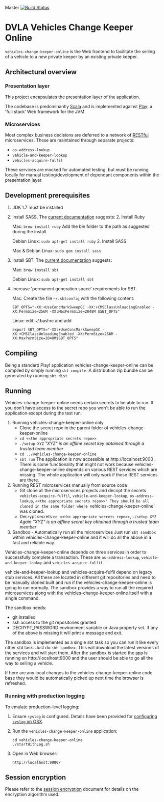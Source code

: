 Master [![Build Status](https://travis-ci.org/dvla/vehicles-change-keeper-online.svg?branch=master)](https://travis-ci.org/dvla/vehicles-change-keeper-online)

DVLA Vehicles Change Keeper Online
==================================

`vehicles-change-keeper-online` is the Web frontend to facilitate the selling of a vehicle to a new private keeper by an existing private keeper.

Architectural overview
----------------------

### Presentation layer

This project encapsulates the presentation layer of the application.

The codebase is predominantly [Scala][scala] and is implemented against [Play][play-framework]: a 'full stack' Web
framework for the JVM.

### Microservices

Most complex business decisions are deferred to a network of [RESTful][rest] microservices. These are maintained through
separate projects:

-   `os-address-lookup`
-   `vehicle-and-keeper-lookup`
-   `vehicles-acquire-fulfil`

These services are mocked for automated testing, but must be running locally for manual testing/development of dependant
components within the presentation layer.

Development prerequisites
-----------------------
1.  JDK 1.7 must be installed
1.  Install SASS. The [current documentation][install-sass] suggests:
    2. Install Ruby
    
       Mac: `brew install ruby` Add the bin folder to the path as suggested during the install

       Debian Linux: `sudo apt-get install ruby`
    2. Install SASS
    
       Mac & Debian Linux: `sudo gem install sass`

1.  Install SBT.  The [current documentation][install-sbt] suggests:

    Mac: `brew install sbt`
    
    Debian Linux: `sudo apt-get install sbt`

1.  Increase 'permanent generation space' requirements for SBT.

    Mac: Create the file `~/.sbtconfig` with the following content:

        SBT_OPTS="-XX:+UseConcMarkSweepGC -XX:+CMSClassUnloadingEnabled -XX:PermSize=256M -XX:MaxPermSize=2048M $SBT_OPTS"
        
    Linux: edit ~/.bashrc and add 
    
        export SBT_OPTS="-XX:+UseConcMarkSweepGC -XX:+CMSClassUnloadingEnabled -XX:PermSize=256M -XX:MaxPermSize=2048M$SBT_OPTS"
        
Compiling
---------
Being a standard Play! application vehicles-change-keeper-online can be compiled by simply running `sbt compile`. A distribution zip bundle can be generated by running `sbt dist`

Running
-------
Vehicles-change-keeper-online needs certain secrets to be able to run. If you don't have access to the secret repo you won't be able to run the application except during the test run.

1. Running vehicles-change-keeper-online only
    - Clone the secret repo in the parent folder of vehicles-change-keeper-online
    - `cd <<the appropriate secrets repo>>`
    - `./setup XYZ` *"XYZ" is an offline secret key obtained through a trusted team member*
    - `cd ../vehicles-change-keeper-online`
    - `sbt run`
    The application is now accessible at http://localhost:9000 . There is some functionality that might not work because vehicles-change-keeper-online depends on various REST services which are missing. The whole application will only work if these REST services are there.
2. Running  REST microservices manually from source code
    - Git clone all the microservices projects and decript the secrets `vehicles-acquire-fulfil`, `vehicle-and-keeper-lookup`, `os-address-lookup`, `<<the appropriate secrets repo>>' They should be all cloned in the same folder where `vehicles-change-keeper-online` was cloned.
    - Decrypt secrets `cd <<the appropriate secrets repo>>`, `./setup XYZ` *Again "XYZ" is an offline secret key obtained through a trusted team member*
3. Sandbox - Automatically run all the microservices
Just run ```sbt sandbox``` within vehicles-change-keeper-online and it will do all the above in a fast and reliable way. 

Vehicles-change-keeper-online depends on three services in order to successfully complete a transaction. These are `os-address-lookup`, `vehicle-and-keeper-lookup` and `vehicles-acquire-fulfil`

vehicle-and-keeper-lookup and vehicles-acquire-fulfil depend on legacy stub services.
All these are located in different git repositories and need to be manually cloned built and run if the vehicles-change-keeper-online is going to run normally.
The sandbox provides a way to run all the required microservices along with the vehicles-change-keeper-online itself with a single command.

The sandbox needs:
- git installed
- ssh access to the git repositories granted
- DECRYPT_PASSWORD environment variable or Java property set.
If any of the above is missing it will print a message and exit.

The sandbox is implemented as a single sbt task so you can run it like every other sbt task. Just do ```sbt sandbox```. This will download the latest versions of the services and will start them. After the sandbox is started the app is running on http://localhost:9000 and the user should be able to go all the way to selling a vehicle.

If here are any local changes to the vehicles-change-keeper-online code base they would be automatically picked up next time the browser is refreshed.


### Running with production logging

To emulate production-level logging:

1.  Ensure `syslog` is configured. Details have been provided for [configuring `syslog` on OSX][syslog-osx].

2.  Run the `vehicles-change-keeper-online` application:

        cd vehicles-change-keeper-online
        ./startWithLog.sh
        
3.  Open in Web browser:

        http://localhost:9000/


Session encryption
------------------

Please refer to the [session encryption][session-encryption] document for details on the encryption algorithm used.

[install-sass]: http://sass-lang.com/install "Install SASS"
[install-sbt]: http://www.scala-sbt.org/release/docs/Getting-Started/Setup.html#installing-sbt "Install SBT"
[rest]: https://www.ics.uci.edu/~fielding/pubs/dissertation/rest_arch_style.htm "REST"
[play-framework]: http://www.playframework.com/ "Play Framework"
[scala]: http://www.scala-lang.org/ "Scala Language"
[syslog-osx]: syslog-osx.md "Configuring syslog on OSX"
[session-encryption]: encrypted-session-state.md "Session Encryption"

